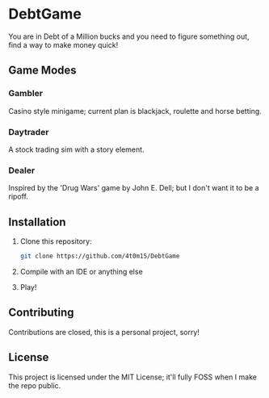 # DebtGame

You are in Debt of a Million bucks and you need to figure something out, find a way to make money quick!

## Game Modes

### Gambler
Casino style minigame; current plan is blackjack, roulette and horse betting.

### Daytrader
A stock trading sim with a story element.

### Dealer
Inspired by the 'Drug Wars' game by John E. Dell; but I don't want it to be a ripoff.


## Installation
1. Clone this repository:
   ```sh
   git clone https://github.com/4t0m15/DebtGame
   ```
2. Compile with an IDE or anything else

3. Play!

## Contributing
Contributions are closed, this is a personal project, sorry!

## License
This project is licensed under the MIT License; it'll fully FOSS when I make the repo public.
